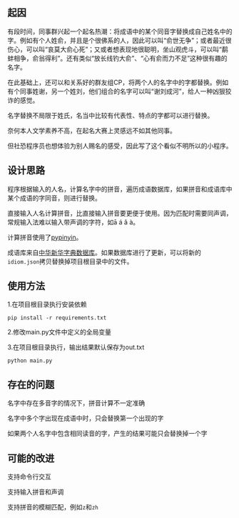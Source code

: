 ## 起因

有段时间，同事群兴起一个起名热潮：将成语中的某个同音字替换成自己姓名中的字。例如有个人姓俞，并且是个很佛系的人，因此可以叫“俞世无争”；或者最近很伤心，可以叫“哀莫大俞心死”；又或者想表现地很聪明，坐山观虎斗，可以叫“鹬蚌相争，俞翁得利”。还有类似“放长线钓大俞”、“心有俞而力不足”这种很有趣的名字。

在此基础上，还可以和关系好的群友组CP，将两个人的名字中的字都替换。例如有个同事姓谢，另一个姓刘，他们组合的名字可以叫“谢刘成河”，给人一种凶狠狡诈的感觉。

名字替换不局限于姓氏，名当中比较有代表性、特点的字都可以进行替换。

奈何本人文学素养不高，在起名大赛上灵感远不如其他同事。

但社恐程序员也想体验为别人赐名的感受，因此写了这个看似不明所以的小程序。

## 设计思路

程序根据输入的人名，计算名字中的拼音，遍历成语数据库，如果拼音和成语库中某个成语的字同音，则进行替换。

直接输入人名计算拼音，比直接输入拼音要更便于使用。因为匹配时需要同声调，常规输入法难以输入带声调的字符，如ā á ǎ à。

计算拼音使用了[pypinyin](https://github.com/mozillazg/python-pinyin)。

成语库来自[中华新华字典数据库](https://github.com/pwxcoo/chinese-xinhua)。如果数据库进行了更新，可以将新的`idiom.json`拷贝替换掉项目根目录中的文件。

## 使用方法

1.在项目根目录执行安装依赖

```shell
pip install -r requirements.txt
```

2.修改main.py文件中定义的全局变量

3.在项目根目录执行，输出结果默认保存为out.txt

```shell
python main.py
```

## 存在的问题

名字中存在多音字的情况下，拼音计算不一定准确

名字中多个字出现在成语中时，只会替换第一个出现的字

如果两个人名字中包含相同读音的字，产生的结果可能只会替换掉一个字

## 可能的改进

支持命令行交互

支持输入拼音和声调

支持拼音的模糊匹配，例如`z`和`zh`